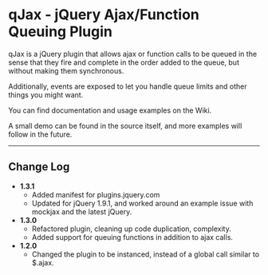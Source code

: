 qJax - jQuery Ajax/Function Queuing Plugin
================================

qJax is a jQuery plugin that allows ajax or function calls to be queued in the sense that they fire and complete in the order added to the queue, but without making them synchronous.

Additionally, events are exposed to let you handle queue limits and other things you might want.

You can find documentation and usage examples on the Wiki.

A small demo can be found in the source itself, and more examples will follow in the future.

- - -

Change Log
---------------------
* **1.3.1**
	* Added manifest for plugins.jquery.com
	* Updated for jQuery 1.9.1, and worked around an example issue with mockjax and the latest jQuery.
* **1.3.0**
    * Refactored plugin, cleaning up code duplication, complexity.
    * Added support for queuing functions in addition to ajax calls.
* **1.2.0**
    * Changed the plugin to be instanced, instead of a global call similar to $.ajax.
